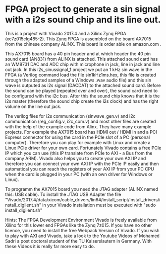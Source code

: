 # FPGA project to generate a sin signal with a i2s sound chip and its line out.

This is a project with Vivado 2017.4 and a Xilinx Zynq FPGA (xc7z015clg485-2). This Zynq FPGA is assembled on the board AX7015 from the chinese company ALINX. This board is order able on amazon.com .

This AX7015 board has a 40 pin header and at which header the 40 pin sound card (AN831) from ALINX is attached. This attached sound card has an WM8731 DAC and ADC chip with microphone in jack, line in jack and line out jack. In this i2s_sinussignal_1 project we put an 1 kHz sin wave in the FPGA (a Verilog command load the file sin1kHz1ms.hex, this file is created through the adapted samples of a Windows .wav audio file) and this sin wave is outputed as i2s signal (DACDAT) to the attached sound card. Before the sound can be played (repeated over and over), the sound card need to be configured with the i2c bus. After this the sound chip knows that it is the i2s master (therefore the sound chip create the i2s clock) and has the right volume on the line out jack.

The verilog files for i2s communication (sinwave_gen.v) and i2c communication (reg_config.v, i2c_com.v) and most other files are created with the help of the example code from Alinx. They have many example projects. For example the AX7015 board has HDMI out / HDMI in and a PCI Express connector for using the card in the PCIe slot of a PC (personal computer). Therefore you can play for example with Linux and create a Linux PCIe driver for your own card. Fortunately Vivado contains a free PCIe IP which you can use (this IP translate from PCIe to AXI - a Bus from the company ARM). Vivado also helps you to create your own AXI IP and therefore you can connect your own AXI IP with the PCIe IP easily and then automatical you can reach the registers of your AXI IP from your PC CPU when the card is plugged in your PC (with an own driver for Windows or Linux).

To programm the AX7015 board you need the JTAG adapter (ALINX named this: USB cable). To install the JTAG USB Adapter the file "Vivado/2017.4/data/xicom/cable_drivers/lin64/install_script/install_drivers/install_digilent.sh" in your Vivado installation must be executed with "sudo install_digilent.sh"

Hints: The FPGA Development Environment Vivado is freely available from Xilinx for this lower end FPGAs like the Zynq 7z015. If you have no other licence, you need to install the free Webpack Version of Vivado.
If you wish to play with AXI and Vivado, take a look to the Youtube Videos of Mohamed Sadri a post doctoral student of the TU Kaiserslautern in Germany. With these Videos it is really far more easy to do.
